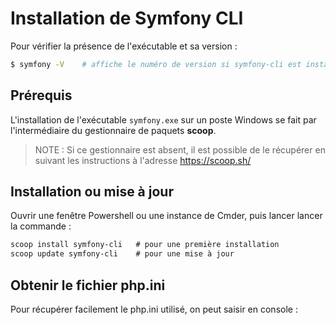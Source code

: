 # Installation de Symfony CLI

Pour vérifier la présence de l'exécutable et sa version :

```bash
$ symfony -V    # affiche le numéro de version si symfony-cli est installé
```

## Prérequis

L'installation de l'exécutable `symfony.exe` sur un poste Windows se fait par l'intermédiaire du gestionnaire de paquets **scoop**.

>NOTE : Si ce gestionnaire est absent, il est possible de le récupérer en suivant les instructions à l'adresse https://scoop.sh/

## Installation ou mise à jour

Ouvrir une fenêtre Powershell ou une instance de Cmder, puis lancer lancer la commande :

```ps
scoop install symfony-cli   # pour une première installation
scoop update symfony-cli    # pour une mise à jour
```

## Obtenir le fichier php.ini

Pour récupérer facilement le php.ini utilisé, on peut saisir en console :

```symfony php -i | grep php.ini
```
